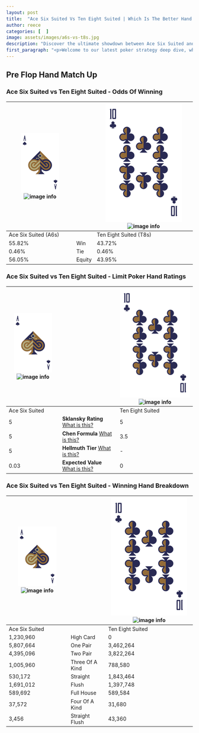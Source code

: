 ```yaml
---
layout: post
title:  "Ace Six Suited Vs Ten Eight Suited | Which Is The Better Hand In Poker? A Complete Guide"
author: reece
categories: [  ]
image: assets/images/a6s-vs-t8s.jpg
description: "Discover the ultimate showdown between Ace Six Suited and Ten Eight Suited in poker! Uncover the odds, strategies, and scenarios where one hand triumphs over the other. Get ready to up your poker game with this thrilling analysis."
first_paragraph: "<p>Welcome to our latest poker strategy deep dive, where we're pitting two distinct hands against each other in a high-stakes showdown: Ace Six Suited vs Ten Eight Suited.</p><p>In the dynamic world of poker, every decision counts, and knowing which hand holds the upper hand is key to your success at the table.</p><p>In this article, we'll dissect these two hands, explore the scenarios where one dominates the other, and equip you with the knowledge to make strategic choices that can tip the odds in your favor.</p><p>Get ready to unravel the intriguing dynamics of these poker hands and elevate your game to new heights.</p>"
---
```




[comment]: # (sp0)

## Pre Flop Hand Match Up

<div class="table hand-ratings" markdown="1"> 



### Ace Six Suited vs Ten Eight Suited - Odds Of Winning


    
| ![image info](assets/images/hand1/A.png) ![image info](assets/images/hand1/6s.png) |  | ![image info](assets/images/hand2/T.png) ![image info](assets/images/hand2/8s.png) |
| -------- | -------- | -------- |
| Ace Six Suited (A6s) |  | Ten Eight Suited (T8s) |
| 55.82% | Win | 43.72% |
| 0.46% | Tie | 0.46% |
| 56.05% | Equity | 43.95% |




[comment]: # (sp1)



### Ace Six Suited vs Ten Eight Suited - Limit Poker Hand Ratings


    
| ![image info](assets/images/hand1/A.png) ![image info](assets/images/hand1/6s.png) |  | ![image info](assets/images/hand2/T.png) ![image info](assets/images/hand2/8s.png) |
| -------- | -------- | -------- |
| Ace Six Suited |  | Ten Eight Suited |
| 5 | **Sklansky Rating** [What is this?](/sklansky-rating-explained) | 5 |
| 5 | **Chen Formula** [What is this?](/chen-formula-explained) | 3.5 |
| 5 | **Hellmuth Tier** [What is this?](/Hellmuth-tier-explained) | - |
| 0.03 | **Expected Value** [What is this?](/expected-value-explained) | 0 |




[comment]: # (sp2)



### Ace Six Suited vs Ten Eight Suited - Winning Hand Breakdown


    
| ![image info](assets/images/hand1/A.png) ![image info](assets/images/hand1/6s.png) |  | ![image info](assets/images/hand2/T.png) ![image info](assets/images/hand2/8s.png) |
| -------- | -------- | -------- |
| Ace Six Suited |  | Ten Eight Suited |
| 1,230,960 | High Card | 0 |
| 5,807,664 | One Pair | 3,462,264 |
| 4,395,096 | Two Pair | 3,822,264 |
| 1,005,960 | Three Of A Kind | 788,580 |
| 530,172 | Straight | 1,843,464 |
| 1,691,012 | Flush | 1,397,748 |
| 589,692 | Full House | 589,584 |
| 37,572 | Four Of A Kind | 31,680 |
| 3,456 | Straight Flush | 43,360 |




[comment]: # (sp3)



</div>

[comment]: # (sp4)



[comment]: # (sp5)

